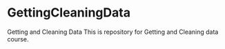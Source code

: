 # GettingCleaningData
Getting and Cleaning Data
This is repository for Getting and Cleaning data course.
